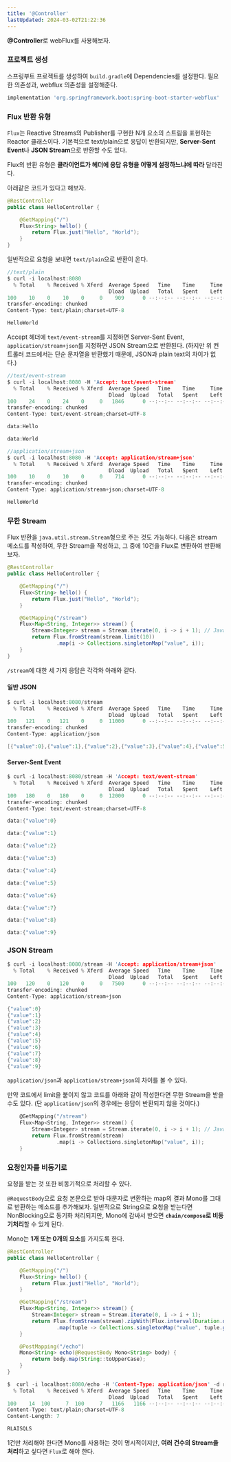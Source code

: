 ```yaml
---
title: '@Controller'
lastUpdated: 2024-03-02T21:22:36
---
```


**@Controller**로 webFlux를 사용해보자.

### 프로젝트 생성

스프링부트 프로젝트를 생성하여 `build.gradle`에 Dependencies를 설정한다. 필요한 의존성과, webflux 의존성을 설정해준다.

```groovy
implementation 'org.springframework.boot:spring-boot-starter-webflux'
```

### Flux 반환 유형

`Flux`는 Reactive Streams의 Publisher를 구현한 N개 요소의 스트림을 표현하는 Reactor 클래스이다. 기본적으로 text/plain으로 응답이 반환되지만, **Server-Sent Event**나 **JSON Stream**으로 반환할 수도 있다.

Flux의 반환 유형은 **클라이언트가 헤더에 응답 유형을 어떻게 설정하느냐에 따라** 달라진다.

아래같은 코드가 있다고 해보자.

```java
@RestController
public class HelloController {

    @GetMapping("/")
    Flux<String> hello() {
        return Flux.just("Hello", "World");
    }
}
```
 
일반적으로 요청을 보내면 `text/plain`으로 반환이 온다.

```c
//text/plain
$ curl -i localhost:8080
  % Total    % Received % Xferd  Average Speed   Time    Time     Time  Current
                                 Dload  Upload   Total   Spent    Left  Speed
100    10    0    10    0     0    909      0 --:--:-- --:--:-- --:--:--  1000HTTP/1.1 200 OK
transfer-encoding: chunked
Content-Type: text/plain;charset=UTF-8

HelloWorld
```

Accept 헤더에 `text/event-stream`를 지정하면 Server-Sent Event, `application/stream+json`를 지정하면 JSON Stream으로 반환된다. (하지만 위 컨트롤러 코드에서는 단순 문자열을 반환했기 때문에, JSON과 plain text의 차이가 없다.)

```c
//text/event-stream
$ curl -i localhost:8080 -H 'Accept: text/event-stream'
  % Total    % Received % Xferd  Average Speed   Time    Time     Time  Current
                                 Dload  Upload   Total   Spent    Left  Speed
100    24    0    24    0     0   1846      0 --:--:-- --:--:-- --:--:--  2000HTTP/1.1 200 OK
transfer-encoding: chunked
Content-Type: text/event-stream;charset=UTF-8

data:Hello

data:World
```

```c
//application/stream+json
$ curl -i localhost:8080 -H 'Accept: application/stream+json'
  % Total    % Received % Xferd  Average Speed   Time    Time     Time  Current
                                 Dload  Upload   Total   Spent    Left  Speed
100    10    0    10    0     0    714      0 --:--:-- --:--:-- --:--:--   769HTTP/1.1 200 OK
transfer-encoding: chunked
Content-Type: application/stream+json;charset=UTF-8

HelloWorld
```

### 무한 Stream

Flux 반환을 `java.util.stream.Stream`형으로 주는 것도 가능하다. 다음은 stream 메소드를 작성하여, 무한 Stream을 작성하고, 그 중에 10건을 Flux로 변환하여 반환해 보자.

```java
@RestController
public class HelloController {

    @GetMapping("/")
    Flux<String> hello() {
        return Flux.just("Hello", "World");
    }

    @GetMapping("/stream")
    Flux<Map<String, Integer>> stream() {
        Stream<Integer> stream = Stream.iterate(0, i -> i + 1); // Java8의 무한Stream
        return Flux.fromStream(stream.limit(10))
                .map(i -> Collections.singletonMap("value", i));
    }
}
```

`/stream`에 대한 세 가지 응답은 각각와 아래와 같다.

#### 일반 JSON

```c
$ curl -i localhost:8080/stream
  % Total    % Received % Xferd  Average Speed   Time    Time     Time  Current
                                 Dload  Upload   Total   Spent    Left  Speed
100   121    0   121    0     0  11000      0 --:--:-- --:--:-- --:--:-- 12100HTTP/1.1 200 OK
transfer-encoding: chunked
Content-Type: application/json

[{"value":0},{"value":1},{"value":2},{"value":3},{"value":4},{"value":5},{"value":6},{"value":7},{"value":8},{"value":9}]
```

#### Server-Sent Event

```c
$ curl -i localhost:8080/stream -H 'Accept: text/event-stream'
  % Total    % Received % Xferd  Average Speed   Time    Time     Time  Current
                                 Dload  Upload   Total   Spent    Left  Speed
100   180    0   180    0     0  12000      0 --:--:-- --:--:-- --:--:-- 12000HTTP/1.1 200 OK
transfer-encoding: chunked
Content-Type: text/event-stream;charset=UTF-8

data:{"value":0}

data:{"value":1}

data:{"value":2}

data:{"value":3}

data:{"value":4}

data:{"value":5}

data:{"value":6}

data:{"value":7}

data:{"value":8}

data:{"value":9}
```

### JSON Stream

```c
$ curl -i localhost:8080/stream -H 'Accept: application/stream+json'
  % Total    % Received % Xferd  Average Speed   Time    Time     Time  Current
                                 Dload  Upload   Total   Spent    Left  Speed
100   120    0   120    0     0   7500      0 --:--:-- --:--:-- --:--:--  7500HTTP/1.1 200 OK
transfer-encoding: chunked
Content-Type: application/stream+json

{"value":0}
{"value":1}
{"value":2}
{"value":3}
{"value":4}
{"value":5}
{"value":6}
{"value":7}
{"value":8}
{"value":9}
````

`application/json`과 `application/stream+json`의 차이를 볼 수 있다.

만약 코드에서 limit을 붙이지 않고 코드를 아래와 같이 작성한다면 무한 Stream을 받을 수도 있다. (단 `application/json`의 경우에는 응답이 반환되지 않을 것이다.)

```c
    @GetMapping("/stream")
    Flux<Map<String, Integer>> stream() {
        Stream<Integer> stream = Stream.iterate(0, i -> i + 1); // Java8의 무한Stream
        return Flux.fromStream(stream)
                .map(i -> Collections.singletonMap("value", i));
    }
```

### 요청인자를 비동기로

요청을 받는 것 또한 비동기적으로 처리할 수 있다.

`@RequestBody`으로 요청 본문으로 받아 대문자로 변환하는 map의 결과 Mono를 그대로 반환하는 메소드를 추가해보자. 일반적으로 String으로 요청을 받는다면 NonBlocking으로 동기화 처리되지만, Mono에 감싸서 받으면 **`chain/compose`로 비동기처리**할 수 있게 된다.

Mono는 **1개 또는 0개의 요소**를 가지도록 한다.

```java
@RestController
public class HelloController {

    @GetMapping("/")
    Flux<String> hello() {
        return Flux.just("Hello", "World");
    }

    @GetMapping("/stream")
    Flux<Map<String, Integer>> stream() {
        Stream<Integer> stream = Stream.iterate(0, i -> i + 1);
        return Flux.fromStream(stream).zipWith(Flux.interval(Duration.ofSeconds(1)))
                .map(tuple -> Collections.singletonMap("value", tuple.getT1() /* 튜플의 첫 번째 요소 = Stream<Integer> 요소 */));
    }

    @PostMapping("/echo")
    Mono<String> echo(@RequestBody Mono<String> body) {
        return body.map(String::toUpperCase);
    }
}
```

```c
$  curl -i localhost:8080/echo -H 'Content-Type: application/json' -d rlaisqls
  % Total    % Received % Xferd  Average Speed   Time    Time     Time  Current
                                 Dload  Upload   Total   Spent    Left  Speed
100    14  100     7  100     7   1166   1166 --:--:-- --:--:-- --:--:--  2800HTTP/1.1 200 OK
Content-Type: text/plain;charset=UTF-8
Content-Length: 7

RLAISQLS
```

1건만 처리해야 한다면 Mono를 사용하는 것이 명시적이지만, **여러 건수의 Stream을 처리**하고 싶다면 `Flux`로 해야 한다.
